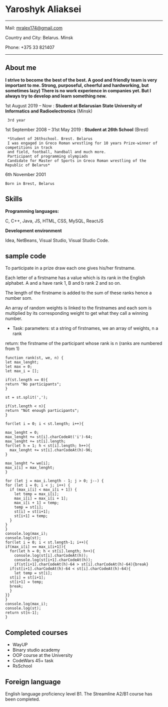 Yaroshyk Aliaksei
============

-------------------     ----------------------------
Mail:                            mralex174@gmail.com

Country and City:                Belarus. Minsk

Phone:                           +375 33 821407


-------------------     ----------------------------

About me
---------

**I strive to become the best of the best. A good and friendly team is very important to me.
Strong, purposeful, cheerful and hardworking, but sometimes lazy)
There is no work experience in companies yet. But I always try to develop and learn something new.**

1st August 2019 – Now
: **Student at Belarusian State University of Informatics and Radioelectronics** (Minsk)

     3rd year

1st September 2008 – 31st May 2019
: **Student at 26th School** (Brest)

     *Student of 26thschool. Brest. Belarus
     I was engaged in Greco Roman wrestling for 10 years Prize-winner of competitions in track
     and field, football, handball and much more.
     Participant of programming olympiads
     Candidate for Master of Sports in Greco Roman wrestling of the Republic of Belarus*

6th November 2001

    Born in Brest, Belarus

Skills
----------

**Programming languages:**

С, С++, Java, JS, HTML, CSS, MySQL, ReactJS

**Development environment**

Idea, NetBeans, Visual Studio, Visual Studio Code.

sample code
--------------------

To participate in a prize draw each one gives his/her firstname.

Each letter of a firstname has a value which is its rank in the English alphabet. A and a have rank 1, B and b rank 2 and so on.

The length of the firstname is added to the sum of these ranks hence a number som.

An array of random weights is linked to the firstnames and each som is multiplied by its corresponding weight to get what they call a winning number.

*  Task:
parameters: st a string of firstnames, we an array of weights, n a rank

return: the firstname of the participant whose rank is n (ranks are numbered from 1)

    function rank(st, we, n) {
    let max_lenght;
    let max = 0;
    let max_i = [];
  
    if(st.length == 0){
    return "No participants";
    }
     
    st = st.split(',');
  
    if(st.length < n){
    return "Not enough participants";
    }
  
    for(let i = 0; i < st.length; i++){
    
    max_lenght = 0;
    max_lenght += st[i].charCodeAt('i')-64;
    max_lenght += st[i].length;
    for(let h = 1; h < st[i].length; h++){
      max_lenght += st[i].charCodeAt(h)-96;
    }
    
    max_lenght *= we[i];
    max_i[i] = max_lenght;
    }
  
    for (let j = max_i.length - 1; j > 0; j--) {
    for (let i = 0; i < j; i++) {
      if (max_i[i] < max_i[i + 1]) {
        let temp = max_i[i];
        max_i[i] = max_i[i + 1];
        max_i[i + 1] = temp;
        temp = st[i];
        st[i] = st[i+1];
        st[i+1] = temp;
      }
    }
    }
    console.log(max_i);
    console.log(st);
    for(let i = 0; i < st.length-1; i++){
    if(max_i[i] == max_i[i+1]){
      for(let h = 0; h < st[i].length; h++){
        console.log(st[i].charCodeAt(h));
        console.log(st[i+1].charCodeAt(h));
        if(st[i+1].charCodeAt(h)-64 > st[i].charCodeAt(h)-64){break}
      if(st[i+1].charCodeAt(h)-64 < st[i].charCodeAt(h)-64){
        let temp = st[i];
      st[i] = st[i+1];
      st[i+1] = temp;
      break;
      }
    }}
    }
    console.log(max_i);
    console.log(st);
    return st[n-1];
    }


Сompleted courses
----------------------------------------

*  WayUP
*  Binary studio academy
*  OOP course at the University
*  CodeWars 45+ task
*  RsSchool

Foreign language
----------------------------------------

English language proficiency level B1. The Streamline A2/B1 course has been completed.

